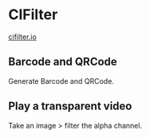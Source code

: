 # CIFilter

[cifilter.io](https://cifilter.io)

## Barcode and QRCode

Generate Barcode and QRCode.

## Play a transparent video

Take an image > filter the alpha channel.
